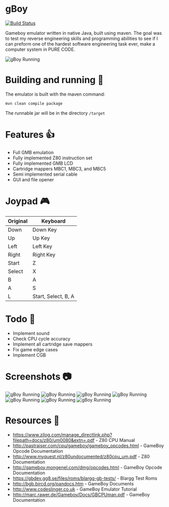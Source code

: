 # gBoy

[![Build Status](https://api.travis-ci.org/gregei/gBoy.svg?branch=master&status=passed)](https://travis-ci.org/gregei/gBoy)

Gameboy emulator written in native Java, built using maven. The goal was
to test my reverse engineering skills and programming abilities to see
if I can preform one of the hardest software engineering task ever, make
a computer system in PURE CODE.

![gBoy Running](docs/gb1.PNG)

# Building and running :hammer:
The emulator is built with the maven command:
```
mvn clean compile package
```
The runnable jar will be in the directory `/target`

# Features :thumbsup:
- Full GMB emulation
- Fully implemented Z80 instruction set
- Fully implemented GMB LCD
- Cartridge mappers MBC1, MBC3, and MBC5
- Semi implemented serial cable
- GUI and file opener

# Joypad :video_game:
| Original | Keyboard |
|----------|---------------------|
| Down     |  Down Key           |
| Up       | Up Key              |
| Left     | Left Key            |
| Right    | Right Key           |
| Start    | Z                   |
| Select   | X                   |
| B        | A                   |
| A        | S                   |
| L        | Start, Select, B, A | 


# Todo :date:
- Implement sound
- Check CPU cycle accuracy
- Implement all cartridge save mappers
- Fix game edge cases
- Implement CGB

# Screenshots :camera:
![gBoy Running](docs/gb2.PNG)
![gBoy Running](docs/gb3.PNG)
![gBoy Running](docs/gb5.PNG)
![gBoy Running](docs/gb6.PNG)
![gBoy Running](docs/gb7.PNG)
![gBoy Running](docs/gb8.PNG)
![gBoy Running](docs/gb9.PNG)

# Resources :book:
- https://www.zilog.com/manage_directlink.php?filepath=docs/z80/um0080&extn=.pdf - Z80 CPU Manual
- http://pastraiser.com/cpu/gameboy/gameboy_opcodes.html - GameBoy Opcode Documentation
- http://www.myquest.nl/z80undocumented/z80cpu_um.pdf - Z80 Documentation
- http://gameboy.mongenel.com/dmg/opcodes.html - GameBoy Opcode Documentation
- https://gbdev.gg8.se/files/roms/blargg-gb-tests/ - Blargg Test Roms
- http://bgb.bircd.org/pandocs.htm - GameBoy Documents
- http://www.codeslinger.co.uk - GameBoy Emulator Tutorial
- http://marc.rawer.de/Gameboy/Docs/GBCPUman.pdf - GameBoy Documentation
